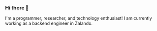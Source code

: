 ### Hi there 👋

I'm a programmer, researcher, and technology enthusiast! I am currently working as a backend engineer in Zalando.

